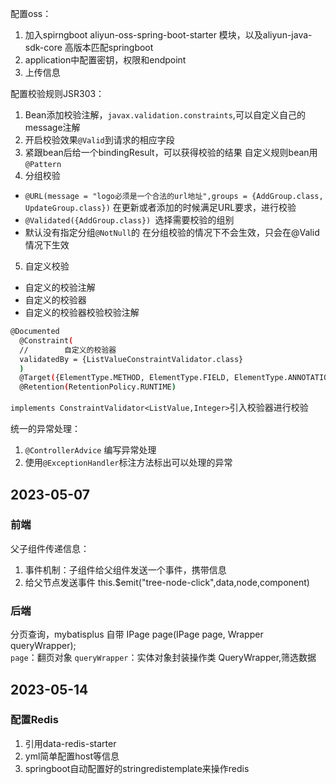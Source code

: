 配置oss：

1. 加入spirngboot aliyun-oss-spring-boot-starter 模块，以及aliyun-java-sdk-core 高版本匹配springboot
2. application中配置密钥，权限和endpoint
3. 上传信息

配置校验规则JSR303：
1. Bean添加校验注解，`javax.validation.constraints`,可以自定义自己的message注解
2. 开启校验效果`@Valid`到请求的相应字段
3. 紧跟bean后给一个bindingResult，可以获得校验的结果
自定义规则bean用`@Pattern`
4. 分组校验
 - `@URL(message = "logo必须是一个合法的url地址",groups = {AddGroup.class, UpdateGroup.class})`
    在更新或者添加的时候满足URL要求，进行校验
 - `@Validated({AddGroup.class}) `选择需要校验的组别
 - 默认没有指定分组`@NotNull`的 在分组校验的情况下不会生效，只会在@Valid情况下生效
5. 自定义校验
- 自定义的校验注解
- 自定义的校验器
- 自定义的校验器校验校验注解
``` bash
@Documented
  @Constraint(
  //        自定义的校验器
  validatedBy = {ListValueConstraintValidator.class}
  )
  @Target({ElementType.METHOD, ElementType.FIELD, ElementType.ANNOTATION_TYPE, ElementType.CONSTRUCTOR, ElementType.PARAMETER, ElementType.TYPE_USE})
  @Retention(RetentionPolicy.RUNTIME)
```
  `implements ConstraintValidator<ListValue,Integer>`引入校验器进行校验


统一的异常处理：
1. `@ControllerAdvice` 编写异常处理
2. 使用`@ExceptionHandler`标注方法标出可以处理的异常


## 2023-05-07 
### 前端
父子组件传递信息：
1. 事件机制：子组件给父组件发送一个事件，携带信息
2. 给父节点发送事件  this.$emit("tree-node-click",data,node,component)

### 后端
分页查询，mybatisplus 自带
IPage<T> page(IPage<T> page, Wrapper<T> queryWrapper);  
`page`：翻页对象 `queryWrapper`：实体对象封装操作类 QueryWrapper,筛选数据

## 2023-05-14
### 配置Redis
1. 引用data-redis-starter
2. yml简单配置host等信息
3. springboot自动配置好的stringredistemplate来操作redis